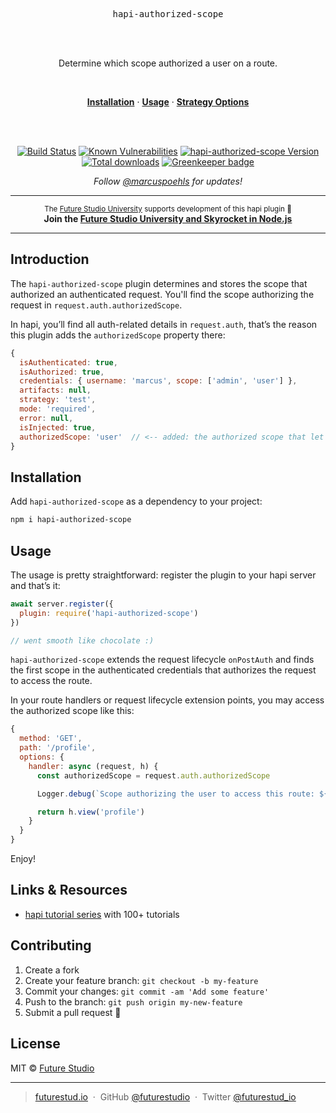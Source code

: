 <div align="center">
  <!-- <img
    width="571" style="max-width:100%;"
    src="https://github.com/futurestudio/hapi-authorized-scope/blob/master/media/hapi-authorized-scope.png?raw=true"
    alt="hapi-authorized-scope logo"> -->
    <p>
    <pre>hapi-authorized-scope</pre></p>
  <br/>
  <br/>
  <p>
    Determine which scope authorized a user on a route.
  </p>
  <br/>
  <p>
    <a href="#installation"><strong>Installation</strong></a> ·
    <a href="#usage"><strong>Usage</strong></a> ·
    <a href="#authentication-strategy-options"><strong>Strategy Options</strong></a>
  </p>
  <br/>
  <br/>
  <p>
    <a href="https://travis-ci.org/futurestudio/hapi-authorized-scope"><img src="https://travis-ci.org/futurestudio/hapi-authorized-scope.svg?branch=master" alt="Build Status" data-canonical-src="https://travis-ci.org/futurestudio/hapi-authorized-scope.svg?branch=master" style="max-width:100%;"></a>
    <a href="https://snyk.io/test/github/futurestudio/hapi-authorized-scope"><img src="https://snyk.io/test/github/futurestudio/hapi-authorized-scope/badge.svg" alt="Known Vulnerabilities" data-canonical-src="https://snyk.io/test/github/futurestudio/hapi-authorized-scope" style="max-width:100%;"></a>
    <a href="https://www.npmjs.com/package/hapi-authorized-scope"><img src="https://img.shields.io/npm/v/hapi-authorized-scope.svg" alt="hapi-authorized-scope Version"></a>
    <a href="https://www.npmjs.com/package/hapi-authorized-scope"><img src="https://img.shields.io/npm/dt/hapi-authorized-scope.svg" alt="Total downloads"></a>
    <a href="https://greenkeeper.io/" rel="nofollow"><img src="https://badges.greenkeeper.io/futurestudio/hapi-authorized-scope.svg" alt="Greenkeeper badge" data-canonical-src="https://badges.greenkeeper.io/futurestudio/hapi-authorized-scope.svg" style="max-width:100%;"></a>
  </p>
  <p>
    <em>Follow <a href="http://twitter.com/marcuspoehls">@marcuspoehls</a> for updates!</em>
  </p>
</div>

------

<p align="center"><sup>The <a href="https://futurestud.io">Future Studio University</a> supports development of this hapi plugin 🚀</sup>
<br><b>
Join the <a href="https://futurestud.io/university">Future Studio University and Skyrocket in Node.js</a></b>
</p>

------


## Introduction
The `hapi-authorized-scope` plugin determines and stores the scope that authorized an authenticated request. You'll find the scope authorizing the request in `request.auth.authorizedScope`.

In hapi, you’ll find all auth-related details in `request.auth`, that’s the reason this plugin adds the `authorizedScope` property there:

```js
{
  isAuthenticated: true,
  isAuthorized: true,
  credentials: { username: 'marcus', scope: ['admin', 'user'] },
  artifacts: null,
  strategy: 'test',
  mode: 'required',
  error: null,
  isInjected: true,
  authorizedScope: 'user'  // <-- added: the authorized scope that let the user access a route
}
```


## Installation
Add `hapi-authorized-scope` as a dependency to your project:

```bash
npm i hapi-authorized-scope
```


## Usage
The usage is pretty straightforward: register the plugin to your hapi server and that’s it:
```js
await server.register({
  plugin: require('hapi-authorized-scope')
})

// went smooth like chocolate :)
```

`hapi-authorized-scope` extends the request lifecycle `onPostAuth` and finds the first scope in the authenticated credentials that authorizes the request to access the route.

In your route handlers or request lifecycle extension points, you may access the authorized scope like this:

```js
{
  method: 'GET',
  path: '/profile',
  options: {
    handler: async (request, h) {
      const authorizedScope = request.auth.authorizedScope

      Logger.debug(`Scope authorizing the user to access this route: ${authorizedScope}`)

      return h.view('profile')
    }
  }
}

```

Enjoy!


## Links & Resources

- [hapi tutorial series](https://futurestud.io/tutorials/hapi-get-your-server-up-and-running) with 100+ tutorials


## Contributing

1.  Create a fork
2.  Create your feature branch: `git checkout -b my-feature`
3.  Commit your changes: `git commit -am 'Add some feature'`
4.  Push to the branch: `git push origin my-new-feature`
5.  Submit a pull request 🚀


## License

MIT © [Future Studio](https://futurestud.io)

---

> [futurestud.io](https://futurestud.io) &nbsp;&middot;&nbsp;
> GitHub [@futurestudio](https://github.com/futurestudio/) &nbsp;&middot;&nbsp;
> Twitter [@futurestud_io](https://twitter.com/futurestud_io)
